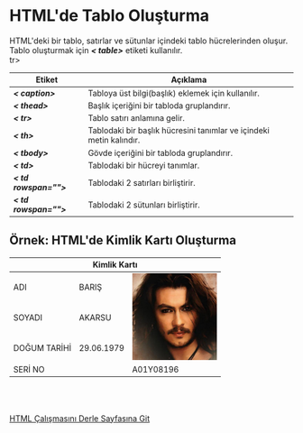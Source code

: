 <h1>HTML'de Tablo Oluşturma</h1>
HTML'deki bir tablo, satırlar ve sütunlar içindeki tablo hücrelerinden oluşur. Tablo oluşturmak için <b><i>< table></i></b> etiketi kullanılır.<br>
<table>
<thead>
<tr>
<th>Etiket</th>
<th>Açıklama</th>
</thead>
<tbody>
<tr>
<td><b><i>< caption></i></b> </td>
<td>Tabloya üst bilgi(başlık) eklemek için kullanılır.</td>
</tr>
<tr>
<td><b><i>< thead></i></b> </td>
<td>Başlık içeriğini bir tabloda gruplandırır.</td>
</tr>
<tr>
<td> <b><i>< tr></i></b> </td>
<td> Tablo satırı anlamına gelir.</td>
</tr>
<tr>
<td>  <b><i>< th></i></b> </td>
<td>Tablodaki bir başlık hücresini tanımlar ve içindeki metin kalındır.</td>
</tr>
<tr>
<td><b><i>< tbody></i></b></td>
<td>Gövde içeriğini bir tabloda gruplandırır.</td>
</tr>
<tr>
<td><b><i>< td></i></b></td>
<td> Tablodaki bir hücreyi tanımlar.</td>
</tr>
<tr>
<td><b><i>< td rowspan=""></i></b></td>
<td> Tablodaki 2 satırları birliştirir.</td>
</tr>
tr>
<td><b><i>< td rowspan=""></i></b></td>
<td> Tablodaki 2 sütunları birliştirir.</td>
</tr>
</tbody>
</table>
 <h2>Örnek: HTML'de Kimlik Kartı Oluşturma</h2>
 <table>
 <thead>
 <tr>
 <th colspan="4">Kimlik Kartı </th>
 </tr>
 </thead>
 <tbody>
 <tr>
 <td> ADI</td>
 <td> BARIŞ</td>
 <td colspan="2" rowspan="3"><img src="tables-image/baris-akarsu.jpg" width="150" alt="fotoğraf"></td>
 </tr>
 <tr>
  <td>SOYADI</td>
  <td>AKARSU</td>
  </tr>
  <tr>
 <td>DOĞUM TARİHİ</td>
  <td>29.06.1979</td>
  </tr>
  <tr>
<td colspan="2">SERİ NO</td>
<td colspan="2">A01Y08196</td>
</tr>
 </tbody>
 </table>
 <br><br><br><a href="https://codepen.io/pen/">HTML Çalışmasını Derle Sayfasına Git</a>
